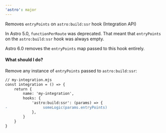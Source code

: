 ```yaml
---
'astro': major
---
```


Removes `entryPoints` on `astro:build:ssr` hook (Integration API)

In Astro 5.0, `functionPerRoute` was deprecated. That meant that `entryPoints` on the `astro:build:ssr` hook was always empty.

Astro 6.0 removes the `entryPoints` map passed to this hook entirely.

#### What should I do?

Remove any instance of `entryPoints` passed to `astro:build:ssr`:

```diff
// my-integration.mjs
const integration = () => {
    return {
        name: 'my-integration',
        hooks: {
            'astro:build:ssr': (params) => {
-                someLogic(params.entryPoints)
            },
        }
    }
}
```

